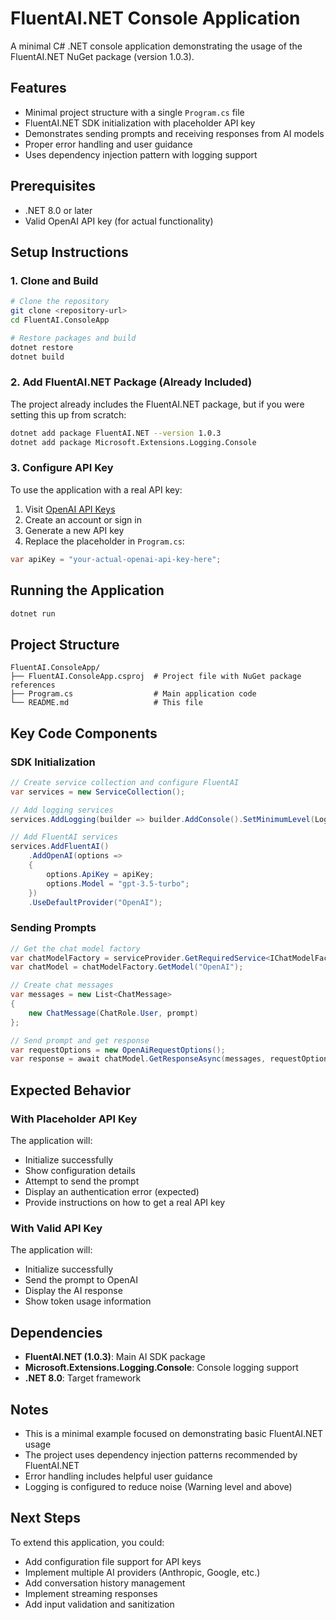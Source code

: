 # FluentAI.NET Console Application

A minimal C# .NET console application demonstrating the usage of the FluentAI.NET NuGet package (version 1.0.3).

## Features

- Minimal project structure with a single `Program.cs` file
- FluentAI.NET SDK initialization with placeholder API key
- Demonstrates sending prompts and receiving responses from AI models
- Proper error handling and user guidance
- Uses dependency injection pattern with logging support

## Prerequisites

- .NET 8.0 or later
- Valid OpenAI API key (for actual functionality)

## Setup Instructions

### 1. Clone and Build

```bash
# Clone the repository
git clone <repository-url>
cd FluentAI.ConsoleApp

# Restore packages and build
dotnet restore
dotnet build
```

### 2. Add FluentAI.NET Package (Already Included)

The project already includes the FluentAI.NET package, but if you were setting this up from scratch:

```bash
dotnet add package FluentAI.NET --version 1.0.3
dotnet add package Microsoft.Extensions.Logging.Console
```

### 3. Configure API Key

To use the application with a real API key:

1. Visit [OpenAI API Keys](https://platform.openai.com/api-keys)
2. Create an account or sign in
3. Generate a new API key
4. Replace the placeholder in `Program.cs`:

```csharp
var apiKey = "your-actual-openai-api-key-here";
```

## Running the Application

```bash
dotnet run
```

## Project Structure

```
FluentAI.ConsoleApp/
├── FluentAI.ConsoleApp.csproj  # Project file with NuGet package references
├── Program.cs                  # Main application code
└── README.md                   # This file
```

## Key Code Components

### SDK Initialization

```csharp
// Create service collection and configure FluentAI
var services = new ServiceCollection();

// Add logging services
services.AddLogging(builder => builder.AddConsole().SetMinimumLevel(LogLevel.Warning));

// Add FluentAI services
services.AddFluentAI()
    .AddOpenAI(options =>
    {
        options.ApiKey = apiKey;
        options.Model = "gpt-3.5-turbo";
    })
    .UseDefaultProvider("OpenAI");
```

### Sending Prompts

```csharp
// Get the chat model factory
var chatModelFactory = serviceProvider.GetRequiredService<IChatModelFactory>();
var chatModel = chatModelFactory.GetModel("OpenAI");

// Create chat messages
var messages = new List<ChatMessage>
{
    new ChatMessage(ChatRole.User, prompt)
};

// Send prompt and get response
var requestOptions = new OpenAiRequestOptions();
var response = await chatModel.GetResponseAsync(messages, requestOptions, CancellationToken.None);
```

## Expected Behavior

### With Placeholder API Key
The application will:
- Initialize successfully
- Show configuration details
- Attempt to send the prompt
- Display an authentication error (expected)
- Provide instructions on how to get a real API key

### With Valid API Key
The application will:
- Initialize successfully
- Send the prompt to OpenAI
- Display the AI response
- Show token usage information

## Dependencies

- **FluentAI.NET (1.0.3)**: Main AI SDK package
- **Microsoft.Extensions.Logging.Console**: Console logging support
- **.NET 8.0**: Target framework

## Notes

- This is a minimal example focused on demonstrating basic FluentAI.NET usage
- The project uses dependency injection patterns recommended by FluentAI.NET
- Error handling includes helpful user guidance
- Logging is configured to reduce noise (Warning level and above)

## Next Steps

To extend this application, you could:
- Add configuration file support for API keys
- Implement multiple AI providers (Anthropic, Google, etc.)
- Add conversation history management
- Implement streaming responses
- Add input validation and sanitization